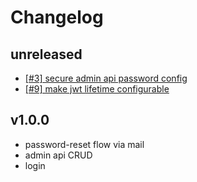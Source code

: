 # Changelog
## unreleased
- [[#3] secure admin api password config](https://github.com/leberKleber/simple-jwt-provider/issues/10)
- [[#9] make jwt lifetime configurable](https://github.com/leberKleber/simple-jwt-provider/issues/9)
## v1.0.0
- password-reset flow via mail
- admin api CRUD
- login